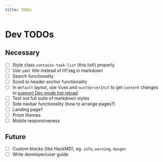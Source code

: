 ```yaml
---
title: TODOs
---
```


# Dev TODOs

## Necessary

- [ ] Style class `contains-task-list` (this list!) properly
- [ ] Use `yaml` title instead of H1 tag in markdown
- [ ] Search functionality
- [ ] Scroll to header anchor functionality
- [ ] In `default` layout, use Vuex and `nuxtServerInit` to get `content` changes to [support Dev mode hot reload](https://content.nuxtjs.org/advanced#handling-hot-reload)
- [ ] Test out full suite of markdown styles
- [ ] Side navbar functionality (how to arrange pages?)
- [ ] Landing page?
- [ ] Prism themes
- [ ] Mobile responsiveness

## Future

- [ ] Custom blocks (like HackMD), eg. `info`, `warning`, `danger`
- [ ] Write developer/user guide
